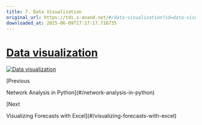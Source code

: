 ```yaml
---
title: 7. Data Visualization
original_url: https://tds.s-anand.net/#/data-visualization?id=data-visualization
downloaded_at: 2025-06-09T17:17:17.716735
---
```

[Data visualization](#/data-visualization?id=data-visualization)
================================================================

[![Data visualization](https://i.ytimg.com/vi_webp/XkxRDql00UU/sddefault.webp)](https://youtu.be/XkxRDql00UU)

[Previous

Network Analysis in Python](#/network-analysis-in-python)

[Next

Visualizing Forecasts with Excel](#/visualizing-forecasts-with-excel)